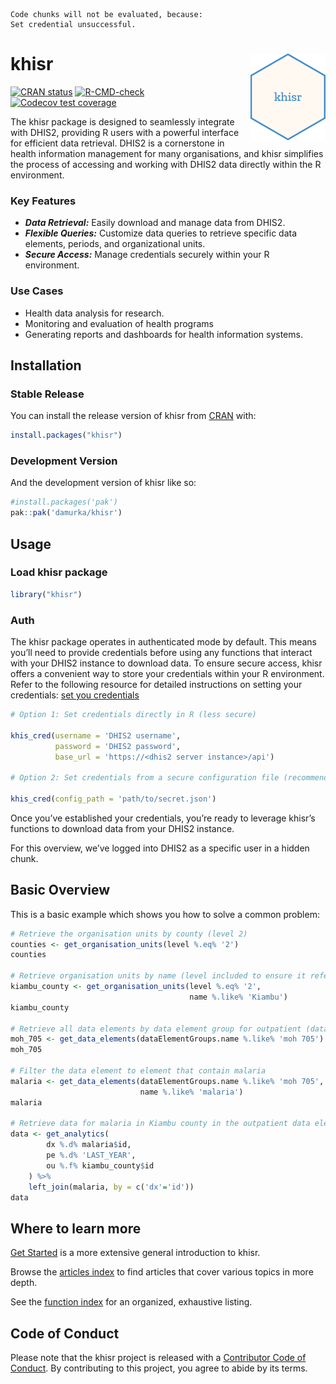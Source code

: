 
<!-- README.md is generated from README.Rmd. Please edit that file -->

    Code chunks will not be evaluated, because:
    Set credential unsuccessful.

# khisr <a href="https://khisr.damurka.com"><img src="man/figures/logo.png" align="right" height="139" alt="khisr website" /></a>

<!-- badges: start -->

[![CRAN
status](https://www.r-pkg.org/badges/version/khisr)](https://CRAN.R-project.org/package=khisr)
[![R-CMD-check](https://github.com/damurka/khisr/actions/workflows/R-CMD-check.yaml/badge.svg)](https://github.com/damurka/khisr/actions/workflows/R-CMD-check.yaml)
[![Codecov test
coverage](https://codecov.io/gh/damurka/khisr/branch/main/graph/badge.svg)](https://app.codecov.io/gh/damurka/khisr?branch=main)
<!-- badges: end -->

The khisr package is designed to seamlessly integrate with DHIS2,
providing R users with a powerful interface for efficient data
retrieval. DHIS2 is a cornerstone in health information management for
many organisations, and khisr simplifies the process of accessing and
working with DHIS2 data directly within the R environment.

### Key Features

- ***Data Retrieval:*** Easily download and manage data from DHIS2.
- ***Flexible Queries:*** Customize data queries to retrieve specific
  data elements, periods, and organizational units.
- ***Secure Access:*** Manage credentials securely within your R
  environment.

### Use Cases

- Health data analysis for research.
- Monitoring and evaluation of health programs
- Generating reports and dashboards for health information systems.

## Installation

### Stable Release

You can install the release version of khisr from
[CRAN](https://cran.r-project.org/) with:

``` r
install.packages("khisr")
```

### Development Version

And the development version of khisr like so:

``` r
#install.packages('pak')
pak::pak('damurka/khisr')
```

## Usage

### Load khisr package

``` r
library("khisr")
```

### Auth

The khisr package operates in authenticated mode by default. This means
you’ll need to provide credentials before using any functions that
interact with your DHIS2 instance to download data. To ensure secure
access, khisr offers a convenient way to store your credentials within
your R environment. Refer to the following resource for detailed
instructions on setting your credentials: [set you
credentials](https://khisr.damurka.com/articles/set-your-credentials.html)

``` r
# Option 1: Set credentials directly in R (less secure)

khis_cred(username = 'DHIS2 username', 
          password = 'DHIS2 password', 
          base_url = 'https://<dhis2 server instance>/api')

# Option 2: Set credentials from a secure configuration file (recommended)

khis_cred(config_path = 'path/to/secret.json')
```

Once you’ve established your credentials, you’re ready to leverage
khisr’s functions to download data from your DHIS2 instance.

For this overview, we’ve logged into DHIS2 as a specific user in a
hidden chunk.

## Basic Overview

This is a basic example which shows you how to solve a common problem:

``` r
# Retrieve the organisation units by county (level 2)
counties <- get_organisation_units(level %.eq% '2')
counties

# Retrieve organisation units by name (level included to ensure it refers to county)
kiambu_county <- get_organisation_units(level %.eq% '2', 
                                        name %.like% 'Kiambu')
kiambu_county

# Retrieve all data elements by data element group for outpatient (data element group name MOH 705)
moh_705 <- get_data_elements(dataElementGroups.name %.like% 'moh 705')
moh_705

# Filter the data element to element that contain malaria
malaria <- get_data_elements(dataElementGroups.name %.like% 'moh 705', 
                             name %.like% 'malaria')
malaria

# Retrieve data for malaria in Kiambu county in the outpatient data element groups
data <- get_analytics(
        dx %.d% malaria$id,
        pe %.d% 'LAST_YEAR',
        ou %.f% kiambu_county$id
    ) %>%
    left_join(malaria, by = c('dx'='id'))
data
```

## Where to learn more

[Get Started](https://khisr.damurka.com/articles/khisr.html) is a more
extensive general introduction to khisr.

Browse the [articles
index](https://khisr.damurka.com/articles/index.html) to find articles
that cover various topics in more depth.

See the [function index](https://khisr.damurka.com/reference/index.html)
for an organized, exhaustive listing.

## Code of Conduct

Please note that the khisr project is released with a [Contributor Code
of
Conduct](https://contributor-covenant.org/version/2/1/CODE_OF_CONDUCT.html).
By contributing to this project, you agree to abide by its terms.
